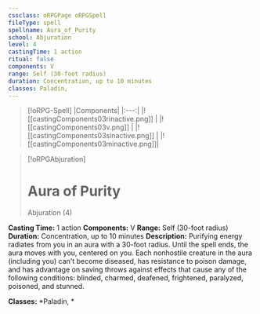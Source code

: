 ```yaml
---
cssclass: oRPGPage oRPGSpell
fileType: spell
spellname: Aura_of_Purity
school: Abjuration
level: 4
castingTime: 1 action
ritual: false
components: V
range: Self (30-foot radius)
duration: Concentration, up to 10 minutes
classes: Paladin,
---
```

> [!oRPG-Spell]
> |Components|
> |:---:|
> |![[castingComponents03rinactive.png]] |
> |![[castingComponents03v.png]] |
> |![[castingComponents03sinactive.png]] |
> |![[castingComponents03minactive.png]]|

> [!oRPGAbjuration]
>#  Aura of Purity
> Abjuration  (4)

**Casting Time:** 1 action
**Components:** V
**Range:** Self (30-foot radius)
**Duration:**  Concentration, up to 10 minutes
**Description:**
Purifying energy radiates from you in an aura with a 30-foot radius. Until the spell ends, the aura moves with you, centered on you. Each nonhostile creature in the aura (including you) can't become diseased, has resistance to poison damage, and has advantage on saving throws against effects that cause any of the following conditions: blinded, charmed, deafened, frightened, paralyzed, poisoned, and stunned.



**Classes:**  *Paladin, *


